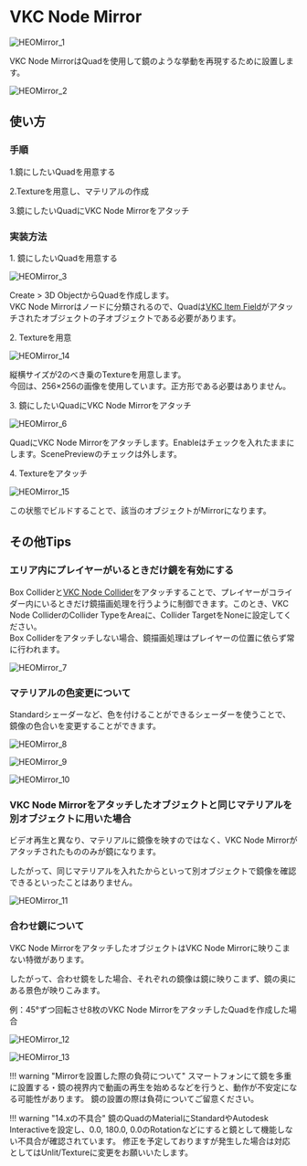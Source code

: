 # VKC Node Mirror

![HEOMirror_1](img/HEOMirror_1.jpg)

VKC Node MirrorはQuadを使用して鏡のような挙動を再現するために設置します。

![HEOMirror_2](img/HEOMirror_2.jpg)

## 使い方

### 手順

1.鏡にしたいQuadを用意する

2.Textureを用意し、マテリアルの作成

3.鏡にしたいQuadにVKC Node Mirrorをアタッチ

### 実装方法

1\. 鏡にしたいQuadを用意する

![HEOMirror_3](img/HEOMirror_3.jpg)

Create > 3D ObjectからQuadを作成します。<br>
VKC Node Mirrorはノードに分類されるので、Quadは[VKC Item Field](VKCItemField.md)がアタッチされたオブジェクトの子オブジェクトである必要があります。

2\. Textureを用意

![HEOMirror_14](img/HEOMirror_14.jpg)

縦横サイズが2のべき乗のTextureを用意します。<br>
今回は、256×256の画像を使用しています。正方形である必要はありません。

3\. 鏡にしたいQuadにVKC Node Mirrorをアタッチ

![HEOMirror_6](img/HEOMirror_6.jpg)

QuadにVKC Node Mirrorをアタッチします。Enableはチェックを入れたままにします。ScenePreviewのチェックは外します。

4\. Textureをアタッチ

![HEOMirror_15](img/HEOMirror_15.jpg)

この状態でビルドすることで、該当のオブジェクトがMirrorになります。

## その他Tips

### エリア内にプレイヤーがいるときだけ鏡を有効にする

Box Colliderと[VKC Node Collider](VKCNodeCollider.md)をアタッチすることで、プレイヤーがコライダー内にいるときだけ鏡描画処理を行うように制御できます。このとき、VKC Node ColliderのCollider TypeをAreaに、Collider TargetをNoneに設定してください。<br>
Box Colliderをアタッチしない場合、鏡描画処理はプレイヤーの位置に依らず常に行われます。

![HEOMirror_7](img/HEOMirror_7.jpg)

### マテリアルの色変更について

Standardシェーダーなど、色を付けることができるシェーダーを使うことで、鏡像の色合いを変更することができます。

![HEOMirror_8](img/HEOMirror_8.jpg)

![HEOMirror_9](img/HEOMirror_9.jpg)

![HEOMirror_10](img/HEOMirror_10.jpg)

### VKC Node Mirrorをアタッチしたオブジェクトと同じマテリアルを別オブジェクトに用いた場合

ビデオ再生と異なり、マテリアルに鏡像を映すのではなく、VKC Node Mirrorがアタッチされたもののみが鏡になります。

したがって、同じマテリアルを入れたからといって別オブジェクトで鏡像を確認できるといったことはありません。

![HEOMirror_11](img/HEOMirror_11.jpg)

### 合わせ鏡について

VKC Node MirrorをアタッチしたオブジェクトはVKC Node Mirrorに映りこまない特徴があります。

したがって、合わせ鏡をした場合、それぞれの鏡像は鏡に映りこまず、鏡の奥にある景色が映りこみます。

例：45°ずつ回転させ8枚のVKC Node MirrorをアタッチしたQuadを作成した場合

![HEOMirror_12](img/HEOMirror_12.jpg)

![HEOMirror_13](img/HEOMirror_13.jpg)

!!! warning "Mirrorを設置した際の負荷について"
    スマートフォンにて鏡を多重に設置する・鏡の視界内で動画の再生を始めるなどを行うと、動作が不安定になる可能性があります。
    鏡の設置の際は負荷についてご留意ください。

!!! warning "14.xの不具合"
    鏡のQuadのMaterialにStandardやAutodesk Interactiveを設定し、0.0, 180.0, 0.0のRotationなどにすると鏡として機能しない不具合が確認されています。
    修正を予定しておりますが発生した場合は対応としてはUnlit/Textureに変更をお願いいたします。
